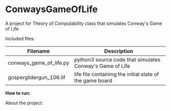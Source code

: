 # ConwaysGameOfLife
A project for Theory of Computability class that simulates Conway's Game of Life

Included files:

Filename | Description
---------|-------------
conways_game_of_life.py|python3 source code that simulates Conway's Game of Life
gosperglidergun_106.lif|life file containing the initial state of the game board

**How to run:**

About the project:
